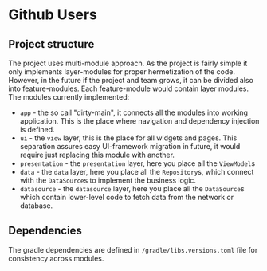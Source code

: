 # Github Users

## Project structure

The project uses multi-module approach. As the project is fairly simple it only implements layer-modules for proper
hermetization of the code. However, in the future if the project and team grows, it can be divided also into
feature-modules. Each feature-module would contain layer modules.
The modules currently implemented:

- `app` - the so call "dirty-main", it connects all the modules into working application. This is the place where
  navigation and dependency injection is defined.
- `ui` - the `view` layer, this is the place for all widgets and pages. This separation assures easy UI-framework
  migration in future, it would require just replacing this module with another.
- `presentation` - the `presentation` layer, here you place all the `ViewModel`s
- `data` - the `data` layer, here you place all the `Repository`s, which connect with the `DataSource`s to implement the
  business logic.
- `datasource` - the `datasource` layer, here you place all the `DataSource`s which contain lower-level code to fetch
  data from the network or database.

## Dependencies

The gradle dependencies are defined in `/gradle/libs.versions.toml` file for consistency across modules.
